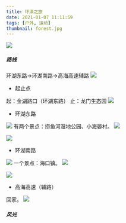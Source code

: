 ```yaml
---
title: 环滇之旅
date: 2021-01-07 11:11:59
tags: [户外, 运动]
thumbnail: forest.jpg
---
```

![](dianchi.jfif)

##### 路线
环湖东路→环湖南路→高海高速辅路
![](00路线.png)

- 起止点
    
起：金湖路口（环湖东路）
止：龙门生态园
![](1.起始点.png)

- 环湖东路

![](2.0环湖东路.png)
有两个景点：捞鱼河湿地公园、小海晏村。
![](2.1捞鱼河湿地公园.png)

![](2.3海晏村（小）.png)

- 环湖南路

![](3.0环湖南路.png)
一个景点：海口镇。
![](3.1海口镇入口.png)

![](3.2海口镇.png)

- 高海高速（辅路）

回家。
![](4.高海高速（辅路）.png)

##### 风光